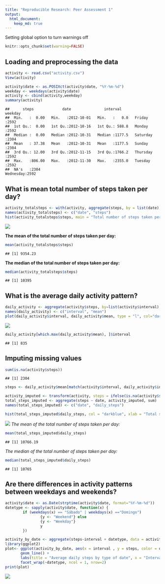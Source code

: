 ```yaml
---
title: "Reproducible Research: Peer Assessment 1"
output: 
  html_document:
    keep_md: true
---
```

Setting global option to turn warnings off

```r
knitr::opts_chunk$set(warning=FALSE)
```

## Loading and preprocessing the data



```r
activity <- read.csv("activity.csv")
View(activity)

activity$date <- as.POSIXct(activity$date, "%Y-%m-%d")
weekday <- weekdays(activity$date)
activity <- cbind(activity,weekday)
summary(activity)
```

```
##      steps             date               interval           weekday    
##  Min.   :  0.00   Min.   :2012-10-01   Min.   :   0.0   Friday   :2592  
##  1st Qu.:  0.00   1st Qu.:2012-10-16   1st Qu.: 588.8   Monday   :2592  
##  Median :  0.00   Median :2012-10-31   Median :1177.5   Saturday :2304  
##  Mean   : 37.38   Mean   :2012-10-31   Mean   :1177.5   Sunday   :2304  
##  3rd Qu.: 12.00   3rd Qu.:2012-11-15   3rd Qu.:1766.2   Thursday :2592  
##  Max.   :806.00   Max.   :2012-11-30   Max.   :2355.0   Tuesday  :2592  
##  NA's   :2304                                           Wednesday:2592
```

## What is mean total number of steps taken per day?

```r
activity_totalsteps <- with(activity, aggregate(steps, by = list(date), FUN = sum, na.rm = TRUE))
names(activity_totalsteps) <- c("date", "steps")
hist(activity_totalsteps$steps, main = "Total number of steps taken per day", xlab = "Total steps taken per day", col = "darkblue", ylim = c(0,20), breaks = seq(0,25000, by=2500))
```

![](PA1_template_files/figure-html/unnamed-chunk-3-1.png)<!-- -->

**The mean of the total number of steps taken per day:**

```r
mean(activity_totalsteps$steps)
```

```
## [1] 9354.23
```

**The median of the total number of steps taken per day:**

```r
median(activity_totalsteps$steps)
```

```
## [1] 10395
```



## What is the average daily activity pattern?

```r
daily_activity <- aggregate(activity$steps, by=list(activity$interval), FUN=mean, na.rm=TRUE)
names(daily_activity) <- c("interval", "mean")
plot(daily_activity$interval, daily_activity$mean, type = "l", col="darkblue", lwd = 2, xlab="Interval", ylab="Average number of steps", main="Average number of steps per intervals")
```

![](PA1_template_files/figure-html/unnamed-chunk-6-1.png)<!-- -->


```r
daily_activity[which.max(daily_activity$mean), ]$interval
```

```
## [1] 835
```



## Imputing missing values


```r
sum(is.na(activity$steps))
```

```
## [1] 2304
```


```r
steps <- daily_activity$mean[match(activity$interval, daily_activity$interval)]
```


```r
activity_imputed <- transform(activity, steps = ifelse(is.na(activity$steps), yes = steps, no = activity$steps))
total_steps_imputed <- aggregate(steps ~ date, activity_imputed, sum)
names(total_steps_imputed) <- c("date", "daily_steps")
```


```r
hist(total_steps_imputed$daily_steps, col = "darkblue", xlab = "Total steps per day", ylim = c(0,30), main = "Total number of steps taken each day", breaks = seq(0,25000,by=2500))
```

![](PA1_template_files/figure-html/unnamed-chunk-11-1.png)<!-- -->
*The mean of the total number of steps taken per day:*

```r
mean(total_steps_imputed$daily_steps)
```

```
## [1] 10766.19
```
*The median of the total number of steps taken per day:*

```r
median(total_steps_imputed$daily_steps)
```

```
## [1] 10765
```


## Are there differences in activity patterns between weekdays and weekends?

```r
activity$date <- as.Date(strptime(activity$date, format="%Y-%m-%d"))
datetype <- sapply(activity$date, function(x) {
        if (weekdays(x) == "Sábado" | weekdays(x) =="Domingo") 
                {y <- "Weekend"} else 
                {y <- "Weekday"}
                y
        })
```


```r
activity_by_date <- aggregate(steps~interval + datetype, data = activity, mean, na.rm = TRUE)
library(ggplot2)
plot<- ggplot(activity_by_date, aes(x = interval , y = steps, color = datetype)) +
       geom_line() +
       labs(title = "Average daily steps by type of date", x = "Interval", y = "Average number of steps") +
       facet_wrap(~datetype, ncol = 1, nrow=2)
print(plot)
```

![](PA1_template_files/figure-html/unnamed-chunk-15-1.png)<!-- -->
